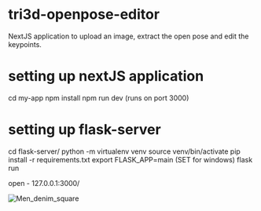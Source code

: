 # tri3d-openpose-editor
NextJS application to upload an image, extract the open pose and edit the keypoints.

# setting up nextJS application
cd my-app
npm install 
npm run dev (runs on port 3000)

# setting up flask-server 
cd flask-server/
python -m virtualenv venv
source venv/bin/activate
pip install -r requirements.txt 
export FLASK_APP=main (SET for windows)
flask run

open - 127.0.0.1:3000/

![Men_denim_square](https://github.com/TRI3D-LC/tri3d-openpose-editor/assets/120464367/6b6190da-b046-4386-b761-28dc399d3964)
